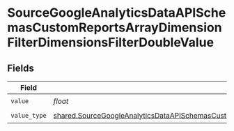 # SourceGoogleAnalyticsDataAPISchemasCustomReportsArrayDimensionFilterDimensionsFilterDoubleValue


## Fields

| Field                                                                                                                                                                                                                                                                                        | Type                                                                                                                                                                                                                                                                                         | Required                                                                                                                                                                                                                                                                                     | Description                                                                                                                                                                                                                                                                                  |
| -------------------------------------------------------------------------------------------------------------------------------------------------------------------------------------------------------------------------------------------------------------------------------------------- | -------------------------------------------------------------------------------------------------------------------------------------------------------------------------------------------------------------------------------------------------------------------------------------------- | -------------------------------------------------------------------------------------------------------------------------------------------------------------------------------------------------------------------------------------------------------------------------------------------- | -------------------------------------------------------------------------------------------------------------------------------------------------------------------------------------------------------------------------------------------------------------------------------------------- |
| `value`                                                                                                                                                                                                                                                                                      | *float*                                                                                                                                                                                                                                                                                      | :heavy_check_mark:                                                                                                                                                                                                                                                                           | N/A                                                                                                                                                                                                                                                                                          |
| `value_type`                                                                                                                                                                                                                                                                                 | [shared.SourceGoogleAnalyticsDataAPISchemasCustomReportsArrayDimensionFilterDimensionsFilter2ExpressionsFilterFilter4ToValueValueType](../../models/shared/sourcegoogleanalyticsdataapischemascustomreportsarraydimensionfilterdimensionsfilter2expressionsfilterfilter4tovaluevaluetype.md) | :heavy_check_mark:                                                                                                                                                                                                                                                                           | N/A                                                                                                                                                                                                                                                                                          |